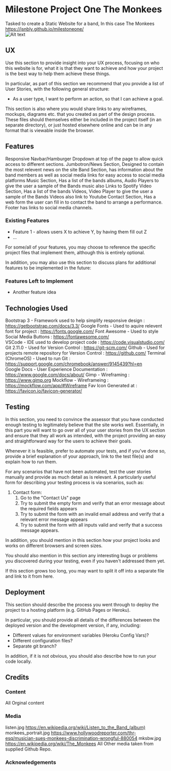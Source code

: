 # Milestone Project One The Monkees

Tasked to create a Static Website for a band, In this case The Monkees  
https://jsnbly.github.io/milestoneone/  
![Alt text](/assets/images/screenshotgit.jpg?raw=true "Monkees Screenshot")

## UX
 
Use this section to provide insight into your UX process, focusing on who this website is for, what it is that they want to achieve and how your project is the best way to help them achieve these things.

In particular, as part of this section we recommend that you provide a list of User Stories, with the following general structure:
- As a user type, I want to perform an action, so that I can achieve a goal.

This section is also where you would share links to any wireframes, mockups, diagrams etc. that you created as part of the design process. These files should themselves either be included in the project itself (in an separate directory), or just hosted elsewhere online and can be in any format that is viewable inside the browser.

## Features

Responsive Navbar/Hamburger Dropdown at top of the page to allow quick access to different sections.
Jumbotron/News Section, Designed to contain the most relevent news on the site
Band Section, has information about the band members as well as social media links for easy access to social media platforms
Music Section, Has a list of the bands albums, Audio Players to give the user a sample of the Bands music also Links to Spotify
Video Section, Has a list of the bands Videos, Video Player to give the user a sample of the Bands Videos also link to Youtube
Contact Section, Has a web form the user can fill in to contact the band to arrange a performance.
Footer has links to social media channels.

 
### Existing Features
- Feature 1 - allows users X to achieve Y, by having them fill out Z
- ...

For some/all of your features, you may choose to reference the specific project files that implement them, although this is entirely optional.

In addition, you may also use this section to discuss plans for additional features to be implemented in the future:

### Features Left to Implement
- Another feature idea

## Technologies Used

Bootstrap 3 - Framework used to help simplify responsive design : https://getbootstrap.com/docs/3.3/ 
Google Fonts - Used to aquire relevent font for project : https://fonts.google.com/
Font Awesome -  Used to style Social Media Buttons : https://fontawesome.com/   
VSCode - IDE used to develop project code : https://code.visualstudio.com/ 
Git 2.11.0 - Used for Version Control : https://git-scm.com/
Github - Used for projects remote repository for Version Control : https://github.com/
Terminal (ChromeOS) - Used to run Git : https://support.google.com/chromebook/answer/9145439?hl=en   
Google Docs - User Experience Documentation : https://www.google.com/docs/about/
Gimp - Wireframing : https://www.gimp.org
Mockflow - Wireframeing : https://mockflow.com/app/#Wireframe
Fav Icon Generated at : https://favicon.io/favicon-generator/


## Testing

In this section, you need to convince the assessor that you have conducted enough testing to legitimately believe that the site works well. Essentially, in this part you will want to go over all of your user stories from the UX section and ensure that they all work as intended, with the project providing an easy and straightforward way for the users to achieve their goals.

Whenever it is feasible, prefer to automate your tests, and if you've done so, provide a brief explanation of your approach, link to the test file(s) and explain how to run them.

For any scenarios that have not been automated, test the user stories manually and provide as much detail as is relevant. A particularly useful form for describing your testing process is via scenarios, such as:

1. Contact form:
    1. Go to the "Contact Us" page
    2. Try to submit the empty form and verify that an error message about the required fields appears
    3. Try to submit the form with an invalid email address and verify that a relevant error message appears
    4. Try to submit the form with all inputs valid and verify that a success message appears.

In addition, you should mention in this section how your project looks and works on different browsers and screen sizes.

You should also mention in this section any interesting bugs or problems you discovered during your testing, even if you haven't addressed them yet.

If this section grows too long, you may want to split it off into a separate file and link to it from here.

## Deployment

This section should describe the process you went through to deploy the project to a hosting platform (e.g. GitHub Pages or Heroku).

In particular, you should provide all details of the differences between the deployed version and the development version, if any, including:
- Different values for environment variables (Heroku Config Vars)?
- Different configuration files?
- Separate git branch?

In addition, if it is not obvious, you should also describe how to run your code locally.


## Credits

### Content
All Orginal content

### Media
listen.jpg https://en.wikipedia.org/wiki/Listen_to_the_Band_(album)
monkees_portrait.jpg https://www.hollywoodreporter.com/thr-esq/musician-sues-monkees-discrimination-wrongful-880054
mksbw.jpg https://en.wikipedia.org/wiki/The_Monkees
All Other media taken from supplied Github Repo.

### Acknowledgements

